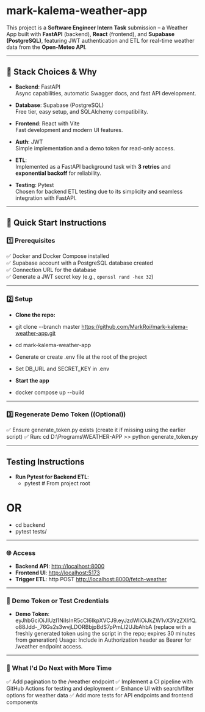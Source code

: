 # mark-kalema-weather-app

This project is a **Software Engineer Intern Task** submission – a Weather App built with **FastAPI** (backend), **React** (frontend), and **Supabase (PostgreSQL)**, featuring JWT authentication and ETL for real-time weather data from the **Open-Meteo API**.

---

## 🌟 Stack Choices & Why

- **Backend**: FastAPI  
  Async capabilities, automatic Swagger docs, and fast API development.

- **Database**: Supabase (PostgreSQL)  
  Free tier, easy setup, and SQLAlchemy compatibility.

- **Frontend**: React with Vite  
  Fast development and modern UI features.

- **Auth**: JWT  
  Simple implementation and a demo token for read-only access.

- **ETL**:  
  Implemented as a FastAPI background task with **3 retries** and **exponential backoff** for reliability.

- **Testing**: Pytest  
  Chosen for backend ETL testing due to its simplicity and seamless integration with FastAPI.

---

## 🚀 Quick Start Instructions

### 1️⃣ Prerequisites

✅ Docker and Docker Compose installed  
✅ Supabase account with a PostgreSQL database created  
✅ Connection URL for the database  
✅ Generate a JWT secret key (e.g., `openssl rand -hex 32`)

---

### 2️⃣ Setup

- **Clone the repo:**
- git clone --branch master https://github.com/MarkRoi/mark-kalema-weather-app.git
- cd mark-kalema-weather-app

- Generate or create .env file at the root of the project
- Set DB_URL and SECRET_KEY in .env

- **Start the app**
- docker compose up --build

---

### 3️⃣ Regenerate Demo Token ((Optional))

✅ Ensure generate_token.py exists (create it if missing using the earlier script)
✅ Run: cd D:\Programs\WEATHER-APP >> python generate_token.py
   
---

## Testing Instructions
- **Run Pytest for Backend ETL**:
  - pytest # From project root
# OR
  - cd backend
  - pytest tests/
  
---

### 🌐 Access

- **Backend API**: [http://localhost:8000](http://localhost:8000)  
- **Frontend UI**: [http://localhost:5173](http://localhost:5173)  
- **Trigger ETL**:  http POST [http://localhost:8000/fetch-weather](http://localhost:8000/fetch-weather)

---

### 🔑 Demo Token or Test Credentials

- **Demo Token**:  eyJhbGciOiJIUzI1NiIsInR5cCI6IkpXVCJ9.eyJzdWIiOiJkZW1vX3VzZXIifQ.o88Jdd-_76Gs2s3wvjLDORBbjpBdS7pPmLl2UJbAhbA (replace with a freshly generated token using the script in the repo; expires 30 minutes from generation)
Usage: Include in Authorization header as Bearer <token> for /weather endpoint access.

---

### 📌 What I'd Do Next with More Time

✅ Add pagination to the /weather endpoint
✅ Implement a CI pipeline with GitHub Actions for testing and deployment
✅ Enhance UI with search/filter options for weather data
✅ Add more tests for API endpoints and frontend components